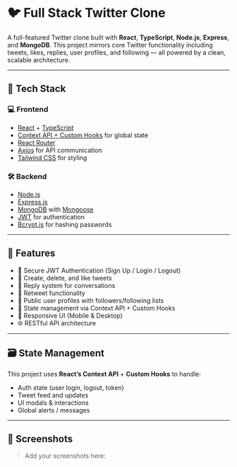 # 🐦 Full Stack Twitter Clone

A full-featured Twitter clone built with **React**, **TypeScript**, **Node.js**, **Express**, and **MongoDB**. This project mirrors core Twitter functionality including tweets, likes, replies, user profiles, and following — all powered by a clean, scalable architecture.

---

## 🧰 Tech Stack

### 💻 Frontend
- [React](https://reactjs.org/) + [TypeScript](https://www.typescriptlang.org/)
- [Context API + Custom Hooks](https://reactjs.org/docs/context.html) for global state
- [React Router](https://reactrouter.com/)
- [Axios](https://axios-http.com/) for API communication
- [Tailwind CSS](https://tailwindcss.com/) for styling

### 🛠️ Backend
- [Node.js](https://nodejs.org/)
- [Express.js](https://expressjs.com/)
- [MongoDB](https://www.mongodb.com/) with [Mongoose](https://mongoosejs.com/)
- [JWT](https://jwt.io/) for authentication
- [Bcrypt.js](https://github.com/dcodeIO/bcrypt.js) for hashing passwords
---

## 🚀 Features

- 🔐 Secure JWT Authentication (Sign Up / Login / Logout)
- 🐤 Create, delete, and like tweets
- 💬 Reply system for conversations
- 🔁 Retweet functionality
- 👤 Public user profiles with followers/following lists
- 🧠 State management via Context API + Custom Hooks
- 📱 Responsive UI (Mobile & Desktop)
- 🌐 RESTful API architecture

---

## 🗃️ State Management

This project uses **React’s Context API** + **Custom Hooks** to handle:

- Auth state (user login, logout, token)
- Tweet feed and updates
- UI modals & interactions
- Global alerts / messages

---

## 📸 Screenshots

> Add your screenshots here:
